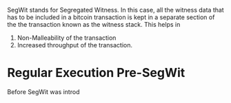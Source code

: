 SegWit stands for Segregated Witness. In this case, all the witness data that has to be included in a bitcoin transaction is kept in a separate section of the the transaction known as the witness stack. This helps in
1. Non-Malleability of the transaction
2. Increased throughput of the transaction.
# Regular Execution Pre-SegWit
Before SegWit was introd
